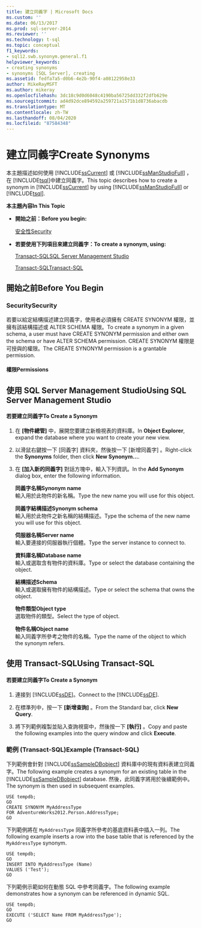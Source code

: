 ```yaml
---
title: 建立同義字 | Microsoft Docs
ms.custom: ''
ms.date: 06/13/2017
ms.prod: sql-server-2014
ms.reviewer: ''
ms.technology: t-sql
ms.topic: conceptual
f1_keywords:
- sql12.swb.synonym.general.f1
helpviewer_keywords:
- creating synonyms
- synonyms [SQL Server], creating
ms.assetid: fedfa7a5-d0b6-4e2b-90f4-a08122958e33
author: MikeRayMSFT
ms.author: mikeray
ms.openlocfilehash: 3dc18c9d0d6048c4190ba56725dd332f2dfb629e
ms.sourcegitcommit: ad4d92dce894592a259721a1571b1d8736abacdb
ms.translationtype: MT
ms.contentlocale: zh-TW
ms.lasthandoff: 08/04/2020
ms.locfileid: "87584348"
---
```

# <a name="create-synonyms"></a><span data-ttu-id="2ea4b-102">建立同義字</span><span class="sxs-lookup"><span data-stu-id="2ea4b-102">Create Synonyms</span></span>
  <span data-ttu-id="2ea4b-103">本主題描述如何使用 [!INCLUDE[ssCurrent](../../includes/sscurrent-md.md)] 或 [!INCLUDE[ssManStudioFull](../../includes/ssmanstudiofull-md.md)] ，在 [!INCLUDE[tsql](../../includes/tsql-md.md)]中建立同義字。</span><span class="sxs-lookup"><span data-stu-id="2ea4b-103">This topic describes how to create a synonym in [!INCLUDE[ssCurrent](../../includes/sscurrent-md.md)] by using [!INCLUDE[ssManStudioFull](../../includes/ssmanstudiofull-md.md)] or [!INCLUDE[tsql](../../includes/tsql-md.md)].</span></span>  
  
 <span data-ttu-id="2ea4b-104">**本主題內容**</span><span class="sxs-lookup"><span data-stu-id="2ea4b-104">**In This Topic**</span></span>  
  
-   <span data-ttu-id="2ea4b-105">**開始之前：**</span><span class="sxs-lookup"><span data-stu-id="2ea4b-105">**Before you begin:**</span></span>  
  
     [<span data-ttu-id="2ea4b-106">安全性</span><span class="sxs-lookup"><span data-stu-id="2ea4b-106">Security</span></span>](#Security)  
  
-   <span data-ttu-id="2ea4b-107">**若要使用下列項目來建立同義字：**</span><span class="sxs-lookup"><span data-stu-id="2ea4b-107">**To create a synonym, using:**</span></span>  
  
     [<span data-ttu-id="2ea4b-108">Transact-SQL</span><span class="sxs-lookup"><span data-stu-id="2ea4b-108">SQL Server Management Studio</span></span>](#SSMSProcedure)  
  
     [<span data-ttu-id="2ea4b-109">Transact-SQL</span><span class="sxs-lookup"><span data-stu-id="2ea4b-109">Transact-SQL</span></span>](#TsqlProcedure)  
  
##  <a name="before-you-begin"></a><a name="BeforeYouBegin"></a> <span data-ttu-id="2ea4b-110">開始之前</span><span class="sxs-lookup"><span data-stu-id="2ea4b-110">Before You Begin</span></span>  
  
###  <a name="security"></a><a name="Security"></a> <span data-ttu-id="2ea4b-111">Security</span><span class="sxs-lookup"><span data-stu-id="2ea4b-111">Security</span></span>  
 <span data-ttu-id="2ea4b-112">若要以給定結構描述建立同義字，使用者必須擁有 CREATE SYNONYM 權限，並擁有該結構描述或 ALTER SCHEMA 權限。</span><span class="sxs-lookup"><span data-stu-id="2ea4b-112">To create a synonym in a given schema, a user must have CREATE SYNONYM permission and either own the schema or have ALTER SCHEMA permission.</span></span> <span data-ttu-id="2ea4b-113">CREATE SYNONYM 權限是可授與的權限。</span><span class="sxs-lookup"><span data-stu-id="2ea4b-113">The CREATE SYNONYM permission is a grantable permission.</span></span>  
  
####  <a name="permissions"></a><a name="Permissions"></a> <span data-ttu-id="2ea4b-114">權限</span><span class="sxs-lookup"><span data-stu-id="2ea4b-114">Permissions</span></span>  
  
##  <a name="using-sql-server-management-studio"></a><a name="SSMSProcedure"></a> <span data-ttu-id="2ea4b-115">使用 SQL Server Management Studio</span><span class="sxs-lookup"><span data-stu-id="2ea4b-115">Using SQL Server Management Studio</span></span>  
  
#### <a name="to-create-a-synonym"></a><span data-ttu-id="2ea4b-116">若要建立同義字</span><span class="sxs-lookup"><span data-stu-id="2ea4b-116">To Create a Synonym</span></span>  
  
1.  <span data-ttu-id="2ea4b-117">在 **[物件總管]** 中，展開您要建立新檢視表的資料庫。</span><span class="sxs-lookup"><span data-stu-id="2ea4b-117">In **Object Explorer**, expand the database where you want to create your new view.</span></span>  
  
2.  <span data-ttu-id="2ea4b-118">以滑鼠右鍵按一下 [同義字]  資料夾，然後按一下 [新增同義字]  。</span><span class="sxs-lookup"><span data-stu-id="2ea4b-118">Right-click the **Synonyms** folder, then click **New Synonym...**.</span></span>  
  
3.  <span data-ttu-id="2ea4b-119">在 **[加入新的同義字]** 對話方塊中，輸入下列資訊。</span><span class="sxs-lookup"><span data-stu-id="2ea4b-119">In the **Add Synonym** dialog box, enter the following information.</span></span>  
  
     <span data-ttu-id="2ea4b-120">**同義字名稱**</span><span class="sxs-lookup"><span data-stu-id="2ea4b-120">**Synonym name**</span></span>  
     <span data-ttu-id="2ea4b-121">輸入用於此物件的新名稱。</span><span class="sxs-lookup"><span data-stu-id="2ea4b-121">Type the new name you will use for this object.</span></span>  
  
     <span data-ttu-id="2ea4b-122">**同義字結構描述**</span><span class="sxs-lookup"><span data-stu-id="2ea4b-122">**Synonym schema**</span></span>  
     <span data-ttu-id="2ea4b-123">輸入用於此物件之新名稱的結構描述。</span><span class="sxs-lookup"><span data-stu-id="2ea4b-123">Type the schema of the new name you will use for this object.</span></span>  
  
     <span data-ttu-id="2ea4b-124">**伺服器名稱**</span><span class="sxs-lookup"><span data-stu-id="2ea4b-124">**Server name**</span></span>  
     <span data-ttu-id="2ea4b-125">輸入要連接的伺服器執行個體。</span><span class="sxs-lookup"><span data-stu-id="2ea4b-125">Type the server instance to connect to.</span></span>  
  
     <span data-ttu-id="2ea4b-126">**資料庫名稱**</span><span class="sxs-lookup"><span data-stu-id="2ea4b-126">**Database name**</span></span>  
     <span data-ttu-id="2ea4b-127">輸入或選取含有物件的資料庫。</span><span class="sxs-lookup"><span data-stu-id="2ea4b-127">Type or select the database containing the object.</span></span>  
  
     <span data-ttu-id="2ea4b-128">**結構描述**</span><span class="sxs-lookup"><span data-stu-id="2ea4b-128">**Schema**</span></span>  
     <span data-ttu-id="2ea4b-129">輸入或選取擁有物件的結構描述。</span><span class="sxs-lookup"><span data-stu-id="2ea4b-129">Type or select the schema that owns the object.</span></span>  
  
     <span data-ttu-id="2ea4b-130">**物件類型**</span><span class="sxs-lookup"><span data-stu-id="2ea4b-130">**Object type**</span></span>  
     <span data-ttu-id="2ea4b-131">選取物件的類型。</span><span class="sxs-lookup"><span data-stu-id="2ea4b-131">Select the type of object.</span></span>  
  
     <span data-ttu-id="2ea4b-132">**物件名稱**</span><span class="sxs-lookup"><span data-stu-id="2ea4b-132">**Object name**</span></span>  
     <span data-ttu-id="2ea4b-133">輸入同義字所參考之物件的名稱。</span><span class="sxs-lookup"><span data-stu-id="2ea4b-133">Type the name of the object to which the synonym refers.</span></span>  
  
##  <a name="using-transact-sql"></a><a name="TsqlProcedure"></a> <span data-ttu-id="2ea4b-134">使用 Transact-SQL</span><span class="sxs-lookup"><span data-stu-id="2ea4b-134">Using Transact-SQL</span></span>  
  
#### <a name="to-create-a-synonym"></a><span data-ttu-id="2ea4b-135">若要建立同義字</span><span class="sxs-lookup"><span data-stu-id="2ea4b-135">To Create a Synonym</span></span>  
  
1.  <span data-ttu-id="2ea4b-136">連接到 [!INCLUDE[ssDE](../../includes/ssde-md.md)]。</span><span class="sxs-lookup"><span data-stu-id="2ea4b-136">Connect to the [!INCLUDE[ssDE](../../includes/ssde-md.md)].</span></span>  
  
2.  <span data-ttu-id="2ea4b-137">在標準列中，按一下 **[新增查詢]** 。</span><span class="sxs-lookup"><span data-stu-id="2ea4b-137">From the Standard bar, click **New Query**.</span></span>  
  
3.  <span data-ttu-id="2ea4b-138">將下列範例複製並貼入查詢視窗中，然後按一下 **[執行]** 。</span><span class="sxs-lookup"><span data-stu-id="2ea4b-138">Copy and paste the following examples into the query window and click **Execute**.</span></span>  
  
###  <a name="example-transact-sql"></a><a name="TsqlExample"></a> <span data-ttu-id="2ea4b-139">範例 &#40;Transact-SQL&#41;</span><span class="sxs-lookup"><span data-stu-id="2ea4b-139">Example (Transact-SQL)</span></span>  
 <span data-ttu-id="2ea4b-140">下列範例會針對 [!INCLUDE[ssSampleDBobject](../../includes/sssampledbobject-md.md)] 資料庫中的現有資料表建立同義字。</span><span class="sxs-lookup"><span data-stu-id="2ea4b-140">The following example creates a synonym for an existing table in the [!INCLUDE[ssSampleDBobject](../../includes/sssampledbobject-md.md)] database.</span></span> <span data-ttu-id="2ea4b-141">然後，此同義字將用於後續範例中。</span><span class="sxs-lookup"><span data-stu-id="2ea4b-141">The synonym is then used in subsequent examples.</span></span>  
  
```  
USE tempdb;  
GO  
CREATE SYNONYM MyAddressType  
FOR AdventureWorks2012.Person.AddressType;  
GO  
```  
  
 <span data-ttu-id="2ea4b-142">下列範例將在 `MyAddressType` 同義字所參考的基底資料表中插入一列。</span><span class="sxs-lookup"><span data-stu-id="2ea4b-142">The following example inserts a row into the base table that is referenced by the `MyAddressType` synonym.</span></span>  
  
```  
USE tempdb;  
GO  
INSERT INTO MyAddressType (Name)  
VALUES ('Test');  
GO  
```  
  
 <span data-ttu-id="2ea4b-143">下列範例示範如何在動態 SQL 中參考同義字。</span><span class="sxs-lookup"><span data-stu-id="2ea4b-143">The following example demonstrates how a synonym can be referenced in dynamic SQL.</span></span>  
  
```  
USE tempdb;  
GO  
EXECUTE ('SELECT Name FROM MyAddressType');  
GO  
```  
  
  
